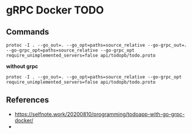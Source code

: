 # gRPC Docker TODO

## Commands
```
protoc -I . --go_out=. --go_opt=paths=source_relative --go-grpc_out=. --go-grpc_opt=paths=source_relative --go-grpc_opt require_unimplemented_servers=false api/todopb/todo.proto
```

**without grpc**
```
protoc -I . --go_out=. --go_opt=paths=source_relative --go-grpc_opt require_unimplemented_servers=false api/todopb/todo.proto
```

## References
- https://selfnote.work/20200810/programming/todoapp-with-go-grpc-docker/
- 
